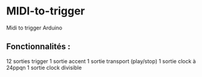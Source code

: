 MIDI-to-trigger
===============

Midi to trigger Arduino

## Fonctionnalités :

12 sorties trigger
1 sortie accent
1 sortie transport (play/stop)
1 sortie clock à 24ppqn
1 sortie clock divisible

